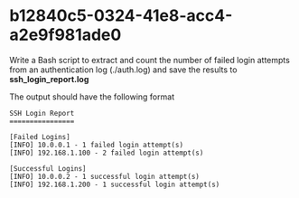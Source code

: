 # b12840c5-0324-41e8-acc4-a2e9f981ade0

Write a Bash script to extract and count the number of failed login attempts from an authentication log (./auth.log) and save the results to **ssh_login_report.log**

The output should have the following format

```
SSH Login Report
================

[Failed Logins]
[INFO] 10.0.0.1 - 1 failed login attempt(s)
[INFO] 192.168.1.100 - 2 failed login attempt(s)

[Successful Logins]
[INFO] 10.0.0.2 - 1 successful login attempt(s)
[INFO] 192.168.1.200 - 1 successful login attempt(s)
```

